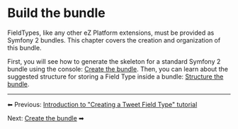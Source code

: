 # Build the bundle

FieldTypes, like any other eZ Platform extensions, must be provided as Symfony 2 bundles. This chapter covers the creation and organization of this bundle.

First, you will see how to generate the skeleton for a standard Symfony 2 bundle using the console: [Create the bundle](Create-the-bundle). Then, you can learn about the suggested structure for storing a Field Type inside a bundle: [Structure the bundle](Structure-the-bundle).

------------------------------------------------------------------------

⬅ Previous: [Introduction to "Creating a Tweet Field Type" tutorial](Creating-a-Tweet-Field-Type)

Next: [Create the bundle](Create-the-bundle) ➡
